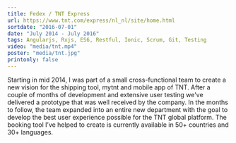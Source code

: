 ```yaml
---
title: Fedex / TNT Express
url: https://www.tnt.com/express/nl_nl/site/home.html
sortdate: "2016-07-01"
date: "July 2014 - July 2016"
tags: Angularjs, Rxjs, ES6, Restful, Ionic, Scrum, Git, Testing
video: "media/tnt.mp4"
poster: "media/tnt.jpg"
printonly: false
---
```

Starting in mid 2014, I was part of a small cross-functional team to create a new vision for the shipping tool, mytnt and mobile app of TNT. After a couple of months of development and extensive user testing we've delivered a prototype that was well received by the company. In the months to follow, the team expanded into an entire new department with the goal to develop the best user experience possible for the TNT global platform. The booking tool I’ve helped to create is currently available in 50+ countries and 30+ languages.